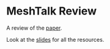 # MeshTalk Review

A review of the [paper](https://arxiv.org/abs/2104.08223).

Look at the [slides](slides/) for all the resources.
